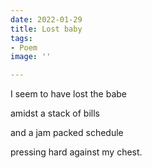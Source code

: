 ```yaml
---
date: 2022-01-29
title: Lost baby
tags:
- Poem
image: ''

---
```

I seem to have lost the babe

amidst a stack of bills

and a jam packed schedule 

pressing hard against my chest.